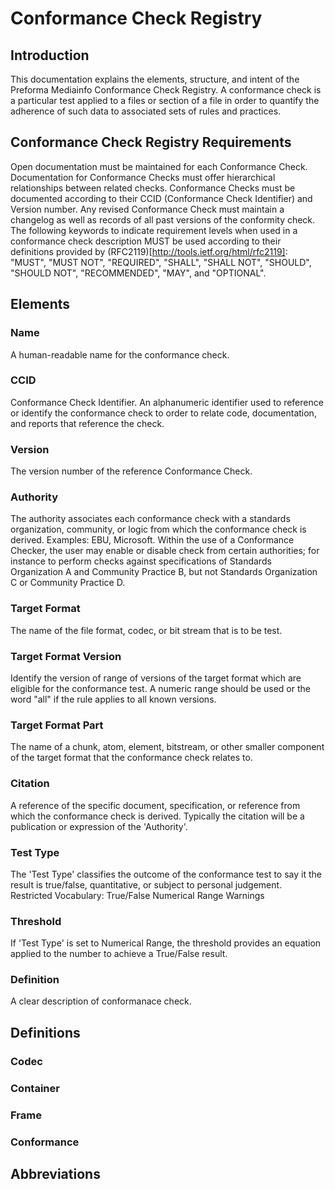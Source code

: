 # Conformance Check Registry

## Introduction

This documentation explains the elements, structure, and intent of the Preforma Mediainfo Conformance Check Registry.
A conformance check is a particular test applied to a files or section of a file in order to quantify the adherence of such data to associated sets of rules and practices.

## Conformance Check Registry Requirements
Open documentation must be maintained for each Conformance Check.
Documentation for Conformance Checks must offer hierarchical relationships between related checks.
Conformance Checks must be documented according to their CCID (Conformance Check Identifier) and Version number.
Any revised Conformance Check must maintain a changelog as well as records of all past versions of the conformity check.
The following keywords to indicate requirement levels when used in a conformance check description MUST be used according to their definitions provided by (RFC2119)[http://tools.ietf.org/html/rfc2119]: "MUST", "MUST NOT", "REQUIRED", "SHALL", "SHALL NOT", "SHOULD", "SHOULD NOT", "RECOMMENDED",  "MAY", and "OPTIONAL".

## Elements

### Name
A human-readable name for the conformance check.

### CCID
Conformance Check Identifier. An alphanumeric identifier used to reference or identify the conformance check to order to relate code, documentation, and reports that reference the check.

### Version
The version number of the reference Conformance Check.

### Authority
The authority associates each conformance check with a standards organization, community, or logic from which the conformance check is derived. Examples: EBU, Microsoft.
Within the use of a Conformance Checker, the user may enable or disable check from certain authorities; for instance to perform checks against specifications of Standards Organization A and Community Practice B, but not Standards Organization C or Community Practice D.

### Target Format
The name of the file format, codec, or bit stream that is to be test.

### Target Format Version
Identify the version of range of versions of the target format which are eligible for the conformance test. A numeric range should be used or the word "all" if the rule applies to all known versions.

### Target Format Part
The name of a chunk, atom, element, bitstream, or other smaller component of the target format that the conformance check relates to.

### Citation
A reference of the specific document, specification, or reference from which the conformance check is derived. Typically the citation will be a publication or expression of the 'Authority'.

### Test Type
The 'Test Type' classifies the outcome of the conformance test to say it the result is true/false, quantitative, or subject to personal judgement.
Restricted Vocabulary:
    True/False
    Numerical Range
    Warnings

### Threshold
If 'Test Type' is set to Numerical Range, the threshold provides an equation applied to the number to achieve a True/False result.

### Definition
A clear description of conformanace check.

## Definitions

### Codec

### Container

### Frame

### Conformance

## Abbreviations
